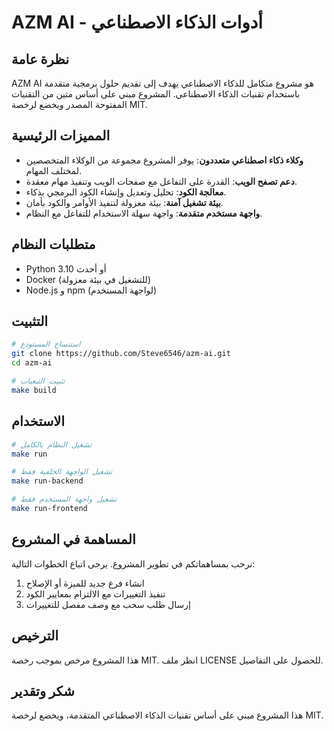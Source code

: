 # AZM AI - أدوات الذكاء الاصطناعي

## نظرة عامة

AZM AI هو مشروع متكامل للذكاء الاصطناعي يهدف إلى تقديم حلول برمجية متقدمة باستخدام تقنيات الذكاء الاصطناعي. المشروع مبني على أساس متين من التقنيات المفتوحة المصدر ويخضع لرخصة MIT.

## المميزات الرئيسية

- **وكلاء ذكاء اصطناعي متعددون**: يوفر المشروع مجموعة من الوكلاء المتخصصين لمختلف المهام.
- **دعم تصفح الويب**: القدرة على التفاعل مع صفحات الويب وتنفيذ مهام معقدة.
- **معالجة الكود**: تحليل وتعديل وإنشاء الكود البرمجي بذكاء.
- **بيئة تشغيل آمنة**: بيئة معزولة لتنفيذ الأوامر والكود بأمان.
- **واجهة مستخدم متقدمة**: واجهة سهلة الاستخدام للتفاعل مع النظام.

## متطلبات النظام

- Python 3.10 أو أحدث
- Docker (للتشغيل في بيئة معزولة)
- Node.js و npm (لواجهة المستخدم)

## التثبيت

```bash
# استنساخ المستودع
git clone https://github.com/Steve6546/azm-ai.git
cd azm-ai

# تثبيت التبعيات
make build
```

## الاستخدام

```bash
# تشغيل النظام بالكامل
make run

# تشغيل الواجهة الخلفية فقط
make run-backend

# تشغيل واجهة المستخدم فقط
make run-frontend
```

## المساهمة في المشروع

نرحب بمساهماتكم في تطوير المشروع. يرجى اتباع الخطوات التالية:

1. انشاء فرع جديد للميزة أو الإصلاح
2. تنفيذ التغييرات مع الالتزام بمعايير الكود
3. إرسال طلب سحب مع وصف مفصل للتغييرات

## الترخيص

هذا المشروع مرخص بموجب رخصة MIT. انظر ملف LICENSE للحصول على التفاصيل.

## شكر وتقدير

هذا المشروع مبني على أساس تقنيات الذكاء الاصطناعي المتقدمة، ويخضع لرخصة MIT.